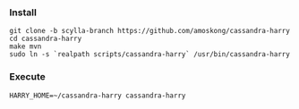 
### Install

```
git clone -b scylla-branch https://github.com/amoskong/cassandra-harry
cd cassandra-harry
make mvn
sudo ln -s `realpath scripts/cassandra-harry` /usr/bin/cassandra-harry
```

### Execute

```
HARRY_HOME=~/cassandra-harry cassandra-harry
```
